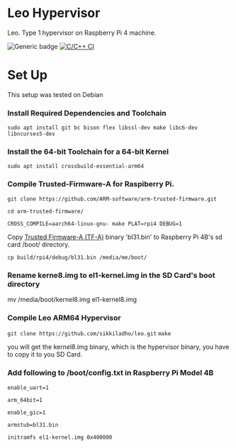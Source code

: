 # Leo Hypervisor
Leo. Type 1 hypervisor on Raspberry Pi 4 machine.

![Generic badge](https://img.shields.io/github/commit-activity/m/sikkiladho/leo)
[![C/C++ CI](https://github.com/SikkiLadho/Leo/actions/workflows/c-cpp.yml/badge.svg)](https://github.com/SikkiLadho/Leo/actions/workflows/c-cpp.yml)

# Set Up 
This setup was tested on Debian

### Install Required Dependencies and Toolchain

`sudo apt install git bc bison flex libssl-dev make libc6-dev libncurses5-dev`

### Install the 64-bit Toolchain for a 64-bit Kernel

`sudo apt install crossbuild-essential-arm64`

### Compile Trusted-Firmware-A for Raspiberry Pi. 


`git clone https://github.com/ARM-software/arm-trusted-firmware.git`

`cd arm-trusted-firmware/`

`CROSS_COMPILE=aarch64-linux-gnu- make PLAT=rpi4 DEBUG=1`

Copy [Trusted Firmware-A (TF-A)](https://trustedfirmware-a.readthedocs.io/en/latest/) binary 'bl31.bin' to Raspberry Pi 4B's sd card /boot/ directory.

`cp build/rpi4/debug/bl31.bin /media/me/boot/`


### Rename kerne8.img to el1-kernel.img in the SD Card's boot directory

mv /media/boot/kernel8.img el1-kernel8.img

### Compile Leo ARM64 Hypervisor


`git clone https://github.com/sikkiladho/leo.git`
`make`

you will get the kernel8.img binary, which is the hypervisor binary, you have to copy it to you SD Card.

### Add following to /boot/config.txt in Raspberry Pi Model 4B

``````
enable_uart=1

arm_64bit=1

enable_gic=1

armstub=bl31.bin

initramfs el1-kernel.img 0x400000
``````

